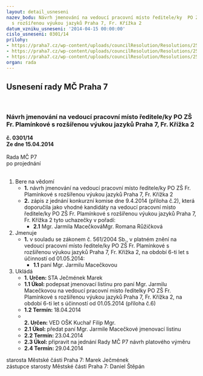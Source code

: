 ```yaml
---
layout: detail_usneseni
nazev_bodu: Návrh jmenování na vedoucí pracovní místo ředitele/ky  PO ZŠ Fr. Plamínkové
  s rozšířenou výukou jazyků Praha 7, Fr. Křížka 2
datum_vzniku_usneseni: '2014-04-15 00:00:00'
cislo_usneseni: 0301/14
prilohy:
- https://praha7.cz/wp-content/uploads/councilResolution/Resolutions/25080/18-14-p%c5%99.1_z%c3%a1pis_z_otev%c3%adr%c3%a1n%c3%ad_ob%c3%a1lek.doc
- https://praha7.cz/wp-content/uploads/councilResolution/Resolutions/25080/18-14-p%c5%99.2_z%c3%a1pis_z_jedn%c3%a1n%c3%ad_kk.doc
- https://praha7.cz/wp-content/uploads/councilResolution/Resolutions/25080/18-14-p%c5%99._3_vyhl%c3%a1%c5%a1en%c3%ad.jpg
organ: rada
---
```

<div id="ucUsn_pList" class="usn">
	<span><h2>Usnesení rady MČ Praha 7 </h2>
<br></span><div class="standBody">
<span><h3>Návrh jmenování na vedoucí pracovní místo ředitele/ky  PO ZŠ Fr. Plamínkové s rozšířenou výukou jazyků Praha 7, Fr. Křížka 2</h3></span><div class="center">
		<strong>č. 0301/14</strong><br>
	</div>
<div class="center">
		<strong>Ze dne 15.04.2014</strong><br><br>
	</div>Rada MČ P7<br> po projednání<br><br><ol>
<li>Bere na vědomí<ul>
<li>
<strong>1.</strong> návrh jmenování na vedoucí pracovní místo ředitele/ky  PO ZŠ Fr. Plamínkové s rozšířenou výukou jazyků Praha 7, Fr. Křížka 2</li>
<li>
<strong>2.</strong> zápis z jednání konkurzní komise dne 9.4.2014 (příloha č.2), která doporučila jako vhodné kandidáty na vedoucí pracovní místo ředitele/ky  PO ZŠ Fr. Plamínkové s rozšířenou výukou jazyků Praha 7, Fr. Křížka 2 tyto uchazečky v pořadí:<ul><li>
<strong>2.1</strong> Mgr. Jarmila MacečkováMgr. Romana Růžičková</li></ul>
</li>
</ul>
</li>
<li>Jmenuje<ul><li>
<strong>1.</strong> v souladu se zákonem č. 561/2004 Sb., v platném znění na vedoucí pracovní místo ředitele/ky  PO ZŠ Fr. Plamínkové s rozšířenou výukou jazyků Praha 7, Fr. Křížka 2, na období 6-ti let s účinností od 01.05.2014:<ul><li>
<strong>1.1</strong> paní Mgr. Jarmilu Macečkovou </li></ul>
</li></ul>
</li>
<li>Ukládá<ul>
<li>
<strong>1. Určen: </strong>STA Ječmének Marek</li>
<li>
<strong>1.1 Úkol: </strong>podepsat jmenovací listinu pro paní Mgr. Jarmilu Macečkovou na vedoucí pracovní místo ředitelky  PO ZŠ Fr. Plamínkové s rozšířenou výukou jazyků Praha 7, Fr. Křížka 2, na období 6-ti let s účinností od 01.05.2014 (příloha č.6)</li>
<li>
<strong>1.2 Termín: </strong>18.04.2014</li>
<li>
<strong><br>2. Určen: </strong>VED OŠK Kuchař Filip Mgr.</li>
<li>
<strong>2.1 Úkol: </strong>předat paní Mgr. Jarmile Macečkové jmenovací listinu</li>
<li>
<strong>2.2 Termín: </strong>23.04.2014</li>
<li>
<strong>2.3 Úkol: </strong>připravit na jednání Rady MČ P7 návrh platového výměru</li>
<li>
<strong>2.4 Termín: </strong>29.04.2014</li>
</ul>
</li>
</ol>starosta Městské části Praha 7: Marek Ječmének<br>zástupce starosty Městské části Praha 7: Daniel Štěpán 
</div>
</div>